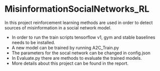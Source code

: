 # MisinformationSocialNetworks_RL
In this project reinforcement learning methods are used in order to detect sources of misinformation in a social network model.

* In order to run the train scripts tensorflow v1, gym and stable baselines needs to be installed.
* A new model can be trained by running A2C_Train.py
* The parameters for the socal network can be changed in config.json
* In Evaluate.py there are methods to evaluate the trained models.
* More details about this project can be found in the report.

